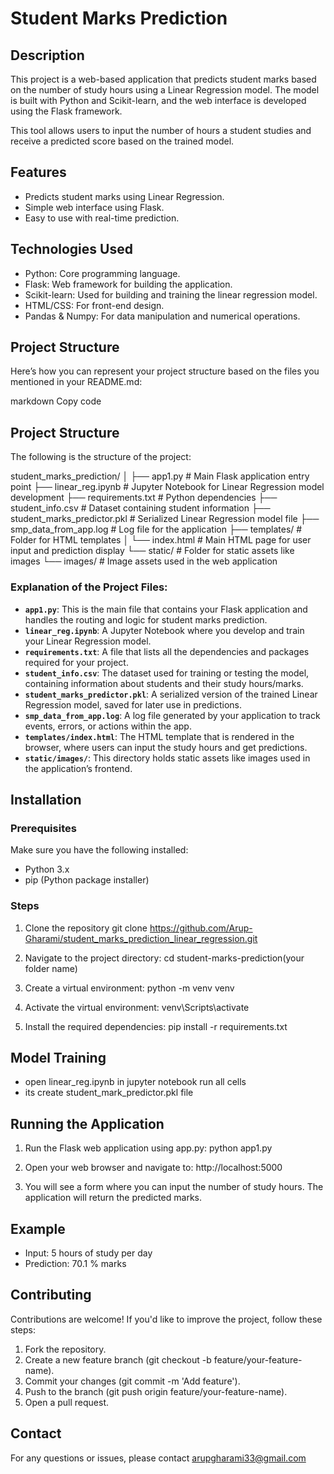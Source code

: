 # Student Marks Prediction
## Description
This project is a web-based application that predicts student marks based on the number of study hours using a Linear Regression model. The model is built with Python and Scikit-learn, and the web interface is developed using the Flask framework.

This tool allows users to input the number of hours a student studies and receive a predicted score based on the trained model.
## Features
- Predicts student marks using Linear Regression.
- Simple web interface using Flask.
- Easy to use with real-time prediction.
##   Technologies Used
 - Python: Core programming language.
- Flask: Web framework for building the application.
- Scikit-learn: Used for building and training the linear regression model.
- HTML/CSS: For front-end design.
- Pandas & Numpy: For data manipulation and numerical operations.
## Project Structure

Here’s how you can represent your project structure based on the files you mentioned in your README.md:

markdown
Copy code
## Project Structure

The following is the structure of the project:

student_marks_prediction/ │ 
├── app1.py # Main Flask application entry point 
├── linear_reg.ipynb # Jupyter Notebook for Linear Regression model development 
├── requirements.txt # Python dependencies
├── student_info.csv # Dataset containing student information 
├── student_marks_predictor.pkl # Serialized Linear Regression model file
├── smp_data_from_app.log # Log file for the application
├── templates/ # Folder for HTML templates │ └── index.html # Main HTML page for user input and prediction display 
└── static/ # Folder for static assets like images └── images/ # Image assets used in the web application

### Explanation of the Project Files:

- **`app1.py`**: This is the main file that contains your Flask application and handles the routing and logic for student marks prediction.
- **`linear_reg.ipynb`**: A Jupyter Notebook where you develop and train your Linear Regression model.
- **`requirements.txt`**: A file that lists all the dependencies and packages required for your project.
- **`student_info.csv`**: The dataset used for training or testing the model, containing information about students and their study hours/marks.
- **`student_marks_predictor.pkl`**: A serialized version of the trained Linear Regression model, saved for later use in predictions.
- **`smp_data_from_app.log`**: A log file generated by your application to track events, errors, or actions within the app.
- **`templates/index.html`**: The HTML template that is rendered in the browser, where users can input the study hours and get predictions.
- **`static/images/`**: This directory holds static assets like images used in the application’s frontend.
## Installation
### Prerequisites
Make sure you have the following installed:

- Python 3.x
- pip (Python package installer)
### Steps
1. Clone the repository
git clone https://github.com/Arup-Gharami/student_marks_prediction_linear_regression.git

2. Navigate to the project directory:
cd student-marks-prediction(your folder name)
3. Create a virtual environment:
python -m venv venv

4. Activate the virtual environment:
venv\Scripts\activate

5. Install the required dependencies:
pip install -r requirements.txt
## Model Training
 - open linear_reg.ipynb in jupyter notebook run all cells
 - its create student_mark_predictor.pkl file

## Running the Application
1. Run the Flask web application using app.py:
python app1.py

2. Open your web browser and navigate to:
http://localhost:5000

3. You will see a form where you can input the number of study hours. The application will return the predicted marks.

## Example
- Input: 5 hours of study per day
- Prediction: 70.1 % marks
## Contributing
Contributions are welcome! If you'd like to improve the project, follow these steps:

1. Fork the repository.
2. Create a new feature branch (git checkout -b feature/your-feature-name).
3. Commit your changes (git commit -m 'Add feature').
4. Push to the branch (git push origin feature/your-feature-name).
5. Open a pull request.
## Contact
For any questions or issues, please contact arupgharami33@gmail.com

